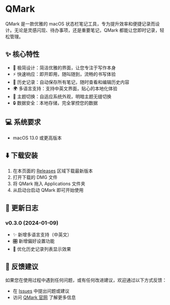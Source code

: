 # QMark

QMark 是一款优雅的 macOS 状态栏笔记工具，专为提升效率和便捷记录而设计。无论是灵感闪现、待办事项，还是重要笔记，QMark 都能让您即时记录，轻松管理。

## ✨ 核心特性

- 🎯 极简设计：简洁优雅的界面，让您专注于写作本身
- ⚡️ 快速响应：即开即用，随叫随到，流畅的书写体验
- 📝 历史记录：自动保存所有笔记，随时查看和编辑历史内容
- 🌍 多语言支持：支持中英文界面，贴心的本地化体验
- 🎨 主题切换：自适应系统外观，明暗主题无缝切换
- 🔒 数据安全：本地存储，完全掌控您的数据

## 💻 系统要求

- macOS 13.0 或更高版本

## ⬇️ 下载安装

1. 在本页面的 [Releases](https://github.com/Liamzai/QMark-releases/releases) 区域下载最新版本
2. 打开下载的 DMG 文件
3. 将 QMark 拖入 Applications 文件夹
4. 从启动台启动 QMark 即可开始使用

## 📝 更新日志

### v0.3.0 (2024-01-09)
- ✨ 新增多语言支持（中英文）
- 🎛️ 新增偏好设置功能
- 🐛 优化历史记录列表显示效果

## 🤝 反馈建议

如果您在使用过程中遇到任何问题，或有任何改进建议，欢迎通过以下方式反馈：

- 在 [Issues](https://github.com/Liamzai/QMark-releases/issues) 中提出问题或建议
- 访问 [QMark 官网](https://qmark.ltd) 了解更多信息